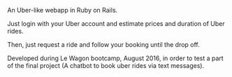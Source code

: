 An Uber-like webapp in Ruby on Rails.

Just login with your Uber account and estimate prices and duration of Uber rides.

Then, just request a ride and follow your booking until the drop off.

Developed during Le Wagon bootcamp, August 2016, in order to test a part of the final project (A chatbot to book uber rides via text messages).
